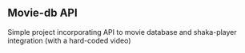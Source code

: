 
## Movie-db API

Simple project incorporating API to movie database and shaka-player integration (with a hard-coded video)
